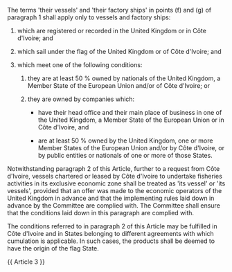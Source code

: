 The terms 'their vessels' and 'their factory ships' in points (f) and (g) of paragraph 1 shall apply only to vessels and factory ships:

1. which are registered or recorded in the United Kingdom or in Côte d'Ivoire; and

2. which sail under the flag of the United Kingdom or of Côte d'Ivoire; and

3. which meet one of the following conditions:

   1. they are at least 50 % owned by nationals of the United Kingdom, a Member State of the European Union and/or of Côte d'Ivoire; or

   2. they are owned by companies which:

      - have their head office and their main place of business in one of the United Kingdom, a Member State of the European Union or in Côte d'Ivoire, and

      - are at least 50 % owned by the United Kingdom, one or more Member States of the European Union and/or by Côte d'Ivoire, or by public entities or nationals of one or more of those States.

Notwithstanding paragraph 2 of this Article, further to a request from Côte d'Ivoire, vessels chartered or leased by Côte d'Ivoire to undertake fisheries activities in its exclusive economic zone shall be treated as 'its vessel' or 'its vessels', provided that an offer was made to the economic operators of the United Kingdom in advance and that the implementing rules laid down in advance by the Committee are complied with. The Committee shall ensure that the conditions laid down in this paragraph are complied with.

The conditions referred to in paragraph 2 of this Article may be fulfilled in Côte d'Ivoire and in States belonging to different agreements with which cumulation is applicable. In such cases, the products shall be deemed to have the origin of the flag State.

{{ Article 3 }}
